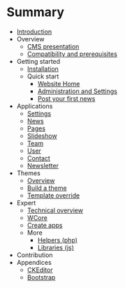 # Summary

* [Introduction](README.md)
* Overview
   * [CMS presentation](cms.md)
   * [Compatibility and prerequisites](compatibility.md)
* Getting started
   * [Installation](installation.md)
   * Quick start
       * [Website Home](front.md)
       * [Administration and Settings](adminsettings.md)
       * [Post your first news](post_your_first_news.md)
* Applications
   * [Settings](settings.md)
   * [News](news.md)
   * [Pages](pages.md)
   * [Slideshow](slideshow.md)
   * [Team](teams.md)
   * [User](users.md)
   * [Contact](contact.md)
   * [Newsletter](newsletter.md)
* Themes
   * [Overview](introduction.md)
   * [Build a theme](file_structure.md)
   * [Template override](custom_template.md)
* Expert
   * [Technical overview](technical_overview.md)
   * [WCore](wcore.md)
   * [Create apps](creat_apps.md)
   * More
       * [Helpers (php)](helpers_php.md)
       * [Libraries (js)](librairies_js.md)
* Contribution
* Appendices
   * [CKEditor](ckeditor.md)
   * [Bootstrap](bootstrap.md)

